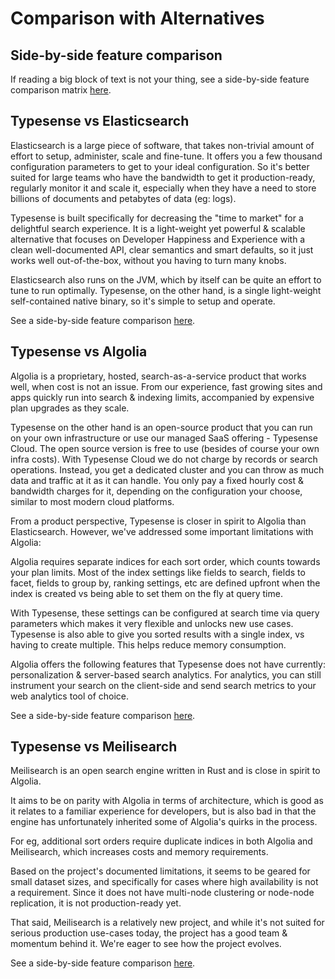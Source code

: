 # Comparison with Alternatives

## Side-by-side feature comparison

If reading a big block of text is not your thing, see a side-by-side feature comparison matrix [here](https://typesense.org/typesense-vs-algolia-vs-elasticsearch-vs-meilisearch/).

## Typesense vs Elasticsearch

Elasticsearch is a large piece of software, that takes non-trivial amount of effort to setup, administer, scale and fine-tune. It offers you a few thousand configuration parameters to get to your ideal configuration. So it's better suited for large teams who have the bandwidth to get it production-ready, regularly monitor it and scale it, especially when they have a need to store billions of documents and petabytes of data (eg: logs).

Typesense is built specifically for decreasing the "time to market" for a delightful search experience. It is a light-weight yet powerful & scalable alternative that focuses on Developer Happiness and Experience with a clean well-documented API, clear semantics and smart defaults, so it just works well out-of-the-box, without you having to turn many knobs.

Elasticsearch also runs on the JVM, which by itself can be quite an effort to tune to run optimally. Typesense, on the other hand, is a single light-weight self-contained native binary, so it's simple to setup and operate.

See a side-by-side feature comparison [here](https://typesense.org/typesense-vs-algolia-vs-elasticsearch-vs-meilisearch/).

## Typesense vs Algolia

Algolia is a proprietary, hosted, search-as-a-service product that works well, when cost is not an issue. From our experience, fast growing sites and apps quickly run into search & indexing limits, accompanied by expensive plan upgrades as they scale.

Typesense on the other hand is an open-source product that you can run on your own infrastructure or use our managed SaaS offering - Typesense Cloud. The open source version is free to use (besides of course your own infra costs). With Typesense Cloud we do not charge by records or search operations. Instead, you get a dedicated cluster and you can throw as much data and traffic at it as it can handle. You only pay a fixed hourly cost & bandwidth charges for it, depending on the configuration your choose, similar to most modern cloud platforms.

From a product perspective, Typesense is closer in spirit to Algolia than Elasticsearch. However, we've addressed some important limitations with Algolia:

Algolia requires separate indices for each sort order, which counts towards your plan limits. Most of the index settings like fields to search, fields to facet, fields to group by, ranking settings, etc are defined upfront when the index is created vs being able to set them on the fly at query time.

With Typesense, these settings can be configured at search time via query parameters which makes it very flexible and unlocks new use cases. Typesense is also able to give you sorted results with a single index, vs having to create multiple. This helps reduce memory consumption.

Algolia offers the following features that Typesense does not have currently: personalization & server-based search analytics. For analytics, you can still instrument your search on the client-side and send search metrics to your web analytics tool of choice.

See a side-by-side feature comparison [here](https://typesense.org/typesense-vs-algolia-vs-elasticsearch-vs-meilisearch/).

## Typesense vs Meilisearch

Meilisearch is an open search engine written in Rust and is close in spirit to Algolia.

It aims to be on parity with Algolia in terms of architecture, which is good as it relates to a familiar experience for developers,
but is also bad in that the engine has unfortunately inherited some of Algolia's quirks in the process.

For eg, additional sort orders require duplicate indices in both Algolia and Meilisearch, which increases costs and memory requirements.

Based on the project's documented limitations, it seems to be geared for small dataset sizes,
and specifically for cases where high availability is not a requirement. Since it does not have multi-node clustering or node-node replication, it is not production-ready yet.

That said, Meilisearch is a relatively new project, and while it's not suited for serious production use-cases today,
the project has a good team & momentum behind it. We're eager to see how the project evolves.

See a side-by-side feature comparison [here](https://typesense.org/typesense-vs-algolia-vs-elasticsearch-vs-meilisearch/).
